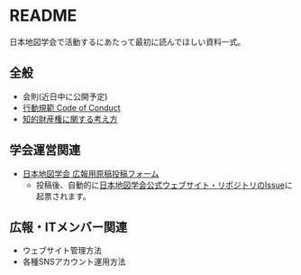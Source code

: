 # README
日本地図学会で活動するにあたって最初に読んでほしい資料一式。

## 全般
* 会則(近日中に公開予定)
* [行動規範 Code of Conduct](https://github.com/japancartographersassociation/README/blob/main/CodeOfConduct.md)
* [知的財産権に関する考え方](https://github.com/japancartographersassociation/README/blob/main/Copyrights.md)

## 学会運営関連
* [日本地図学会 広報用原稿投稿フォーム](https://forms.gle/YhaToocBiRh2XTSz5)
   - 投稿後、自動的に[日本地図学会公式ウェブサイト・リポジトリのIssue](https://github.com/japancartographersassociation/www_develop/issues?q=is%3Aissue+is%3Aopen+%E5%BA%83%E5%A0%B1%E6%8A%95%E7%A8%BF%E4%BE%9D%E9%A0%BC)に起票されます。 


## 広報・ITメンバー関連
* ウェブサイト管理方法
* 各種SNSアカウント運用方法
